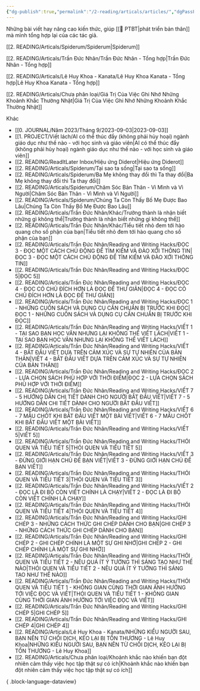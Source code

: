 ```yaml
---
{"dg-publish":true,"permalink":"/2-reading/articals/articles/","dgPassFrontmatter":true}
---
```


Những bài viết hay nâng cao kiến thức, giúp [[💎 PTBT\|phát triển bản thân]] mà mình tổng hợp lại của các tác giả.

[[2. READING/Articals/Spiderum/Spiderum\|Spiderum]]

[[2. READING/Articals/Trần Đức Nhân/Trần Đức Nhân - Tổng hợp\|Trần Đức Nhân - Tổng hợp]]

[[2. READING/Articals/Lê Huy Khoa - Kanata/Lê Huy Khoa Kanata - Tổng hợp\|Lê Huy Khoa Kanata - Tổng hợp]]

[[2. READING/Articals/Chưa phân loại/Giá Trị Của Việc Ghi Nhớ Những Khoảnh Khắc Thường Nhật\|Giá Trị Của Việc Ghi Nhớ Những Khoảnh Khắc Thường Nhật]]

Khác

- [[0. JOURNAL/Năm 2023/Tháng 9/2023-09-03\|2023-09-03]]
- [[1. PROJECT/Viết lách/AI có thể thúc đẩy (không phải hủy hoại) ngành giáo dục như thế nào - với học sinh và giáo viên\|AI có thể thúc đẩy (không phải hủy hoại) ngành giáo dục như thế nào - với học sinh và giáo viên]]
- [[2. READING/ReadItLater Inbox/Hiệu ứng Diderot\|Hiệu ứng Diderot]]
- [[2. READING/Articals/Spiderum/Tại sao ta sống\|Tại sao ta sống]]
- [[2. READING/Articals/Spiderum/Ba Mẹ không thay đổi thì Ta thay đổi\|Ba Mẹ không thay đổi thì Ta thay đổi]]
- [[2. READING/Articals/Spiderum/Chăm Sóc Bản Thân - Vì Mình và Vì Người\|Chăm Sóc Bản Thân - Vì Mình và Vì Người]]
- [[2. READING/Articals/Spiderum/Chúng Ta Còn Thấy Bố Mẹ Được Bao Lâu\|Chúng Ta Còn Thấy Bố Mẹ Được Bao Lâu]]
- [[2. READING/Articals/Trần Đức Nhân/Khác/Trưởng thành là nhận biết những gì không thể\|Trưởng thành là nhận biết những gì không thể]]
- [[2. READING/Articals/Trần Đức Nhân/Khác/Tiểu tiết nhỏ đem tới hào quang cho số phận của bạn\|Tiểu tiết nhỏ đem tới hào quang cho số phận của bạn]]
- [[2. READING/Articals/Trần Đức Nhân/Reading and Writing Hacks/ĐỌC 3 - ĐỌC MỘT CÁCH CHỦ ĐỘNG ĐỂ TÌM KIẾM VÀ ĐÀO XỚI THÔNG TIN\|ĐỌC 3 - ĐỌC MỘT CÁCH CHỦ ĐỘNG ĐỂ TÌM KIẾM VÀ ĐÀO XỚI THÔNG TIN]]
- [[2. READING/Articals/Trần Đức Nhân/Reading and Writing Hacks/ĐỌC 5\|ĐỌC 5]]
- [[2. READING/Articals/Trần Đức Nhân/Reading and Writing Hacks/ĐỌC 4 - ĐỌC CÓ CHỦ ĐÍCH HƠN LÀ ĐỌC ĐỂ THƯ GIÃN\|ĐỌC 4 - ĐỌC CÓ CHỦ ĐÍCH HƠN LÀ ĐỌC ĐỂ THƯ GIÃN]]
- [[2. READING/Articals/Trần Đức Nhân/Reading and Writing Hacks/ĐỌC 1 - NHỮNG CUỐN SÁCH VÀ DỤNG CỤ CẦN CHUẨN BỊ TRƯỚC KHI ĐỌC\|ĐỌC 1 - NHỮNG CUỐN SÁCH VÀ DỤNG CỤ CẦN CHUẨN BỊ TRƯỚC KHI ĐỌC]]
- [[2. READING/Articals/Trần Đức Nhân/Reading and Writing Hacks/VIẾT 1 - TẠI SAO BẠN HỌC VĂN NHƯNG LẠI KHÔNG THỂ VIẾT LÁCH\|VIẾT 1 - TẠI SAO BẠN HỌC VĂN NHƯNG LẠI KHÔNG THỂ VIẾT LÁCH]]
- [[2. READING/Articals/Trần Đức Nhân/Reading and Writing Hacks/VIẾT 4  - BẮT ĐẦU VIẾT DỰA TRÊN CẢM XÚC VÀ SỰ TỰ NHIÊN CỦA BẢN THÂN\|VIẾT 4  - BẮT ĐẦU VIẾT DỰA TRÊN CẢM XÚC VÀ SỰ TỰ NHIÊN CỦA BẢN THÂN]]
- [[2. READING/Articals/Trần Đức Nhân/Reading and Writing Hacks/ĐỌC 2 - LỰA CHỌN SÁCH PHÙ HỢP VỚI THỜI ĐIỂM\|ĐỌC 2 - LỰA CHỌN SÁCH PHÙ HỢP VỚI THỜI ĐIỂM]]
- [[2. READING/Articals/Trần Đức Nhân/Reading and Writing Hacks/VIẾT 7 - 5 HƯỚNG DẪN CHI TIẾT DÀNH CHO NGƯỜI BẮT ĐẦU VIẾT\|VIẾT 7 - 5 HƯỚNG DẪN CHI TIẾT DÀNH CHO NGƯỜI BẮT ĐẦU VIẾT]]
- [[2. READING/Articals/Trần Đức Nhân/Reading and Writing Hacks/VIẾT 6 - 7 MẪU CHỐT KHI BẮT ĐẦU VIẾT MỘT BÀI VIẾT\|VIẾT 6 - 7 MẪU CHỐT KHI BẮT ĐẦU VIẾT MỘT BÀI VIẾT]]
- [[2. READING/Articals/Trần Đức Nhân/Reading and Writing Hacks/VIẾT 5\|VIẾT 5]]
- [[2. READING/Articals/Trần Đức Nhân/Reading and Writing Hacks/THÓI QUEN VÀ TIỂU TIẾT 5\|THÓI QUEN VÀ TIỂU TIẾT 5]]
- [[2. READING/Articals/Trần Đức Nhân/Reading and Writing Hacks/VIẾT 3 - ĐỪNG GIỚI HẠN CHỦ ĐỀ BẠN VIẾT\|VIẾT 3 - ĐỪNG GIỚI HẠN CHỦ ĐỀ BẠN VIẾT]]
- [[2. READING/Articals/Trần Đức Nhân/Reading and Writing Hacks/THÓI QUEN VÀ TIỂU TIẾT 3\|THÓI QUEN VÀ TIỂU TIẾT 3]]
- [[2. READING/Articals/Trần Đức Nhân/Reading and Writing Hacks/VIẾT 2 - ĐỌC LÀ ĐI BỘ CÒN VIẾT CHÍNH LÀ CHẠY\|VIẾT 2 - ĐỌC LÀ ĐI BỘ CÒN VIẾT CHÍNH LÀ CHẠY]]
- [[2. READING/Articals/Trần Đức Nhân/Reading and Writing Hacks/THÓI QUEN VÀ TIỂU TIẾT 4\|THÓI QUEN VÀ TIỂU TIẾT 4]]
- [[2. READING/Articals/Trần Đức Nhân/Reading and Writing Hacks/GHI CHÉP 3 - NHỮNG CÁCH THỨC GHI CHÉP DÀNH CHO BẠN\|GHI CHÉP 3 - NHỮNG CÁCH THỨC GHI CHÉP DÀNH CHO BẠN]]
- [[2. READING/Articals/Trần Đức Nhân/Reading and Writing Hacks/GHI CHÉP 2 - GHI CHÉP CHÍNH LÀ MỘT SỰ GHI NHỚ\|GHI CHÉP 2 - GHI CHÉP CHÍNH LÀ MỘT SỰ GHI NHỚ]]
- [[2. READING/Articals/Trần Đức Nhân/Reading and Writing Hacks/THÓI QUEN VÀ TIỂU TIẾT 2 - NÊU QUÁ ÍT Ý TƯỞNG THÌ SÁNG TẠO NHƯ THẾ NÀO\|THÓI QUEN VÀ TIỂU TIẾT 2 - NÊU QUÁ ÍT Ý TƯỞNG THÌ SÁNG TẠO NHƯ THẾ NÀO]]
- [[2. READING/Articals/Trần Đức Nhân/Reading and Writing Hacks/THÓI QUEN VÀ TIỂU TIẾT 1 - KHÔNG GIAN CÙNG THỜI GIAN ẢNH HƯỞNG TỚI VIỆC ĐỌC VÀ VIẾT\|THÓI QUEN VÀ TIỂU TIẾT 1 - KHÔNG GIAN CÙNG THỜI GIAN ẢNH HƯỞNG TỚI VIỆC ĐỌC VÀ VIẾT]]
- [[2. READING/Articals/Trần Đức Nhân/Reading and Writing Hacks/GHI CHÉP 5\|GHI CHÉP 5]]
- [[2. READING/Articals/Trần Đức Nhân/Reading and Writing Hacks/GHI CHÉP 4\|GHI CHÉP 4]]
- [[2. READING/Articals/Lê Huy Khoa - Kanata/NHỮNG KIỂU NGƯỜI SAU, BẠN NÊN TỪ CHỐI DỊCH, KẺO LẠI BỊ TỔN THƯƠNG - Lê Huy Khoa\|NHỮNG KIỂU NGƯỜI SAU, BẠN NÊN TỪ CHỐI DỊCH, KẺO LẠI BỊ TỔN THƯƠNG - Lê Huy Khoa]]
- [[2. READING/Articals/Chưa phân loại/Khoảnh khắc nào khiến bạn đột nhiên cảm thấy việc học tập thật sự có ích\|Khoảnh khắc nào khiến bạn đột nhiên cảm thấy việc học tập thật sự có ích]]

{ .block-language-dataview}

